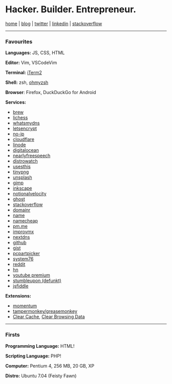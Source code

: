 # Hacker. Builder. Entrepreneur.

[home](https://gprasanth.in) | [blog](https://jrnl.in) | [twitter](https://twitter.com/gprasanth92) | [linkedin](https://linkedin.com/in/gprasanth92) | [stackoverflow](https://stackoverflow.com/users/story/1273830)

---

### Favourites

**Languages:** JS, CSS, HTML

**Editor:** Vim, VSCodeVim

**Terminal:** [iTerm2](https://iterm2.com)

**Shell:** zsh, [ohmyzsh](https://ohmyz.sh)

**Browser**: Firefox, DuckDuckGo for Android

**Services:**

- [brew](https://homebrew.sh)
- [lichess](https://lichess.org)
- [whatsmydns](https://whatsmydns.net)
- [letsencrypt](https://letsencrypt.org)
- [no-ip](https://no-ip.com)
- [cloudflare](https://cloudflare.com)
- [linode](https://linode.com)
- [digitalocean](https://digitalocean.com)
- [nearlyfreespeech](https://nearlyfreespeech.net)
- [distrowatch](https://distrowatch.com)
- [usesthis](https://usesthis.com)
- [tinypng](https://tinypng.com)
- [unsplash](https://unsplash.com)
- [gimp](https://www.gimp.org)
- [inkscape](https://inkscape.org) 
- [notionalvelocity](https://notationalvelocity.net)
- [ghost](https://ghost.org)
- [stackoverflow](https://stackoverflow.com)
- [domainr](https://domainr.com)
- [name](https://name.com)
- [namecheap](https://namecheap.com)
- [pm.me](https://protonmail.com)
- [improvmx](https://improvmx.com)
- [nextdns](https://nextdns.io)
- [github](https://github.com/)
- [gist](https://gist.github.com/)
- [pcpartpicker](https://pcpartpicker.com)
- [system76](https://system76.com)
- [reddit](https://reddit.com)
- [hn](https://news.ycombinator.com)
- [youtube premium](https://youtube.com/premium)
- [stumbleupon (defunkt)](https://stumbleupon.com)
- [jsfiddle](https://jsfiddle.net)

**Extensions:**

- [momentum](https://momentumdash.com)
- [tampermonkey/greasemonkey](https://www.tampermonkey.net)
- [Clear Cache](https://chrome.google.com/webstore/detail/clear-cache/cppjkneekbjaeellbfkmgnhonkkjfpdn?hl=en), [Clear Browsing Data](https://github.com/dessant/clear-browsing-data)

---

### Firsts

**Programming Language:** HTML!

**Scripting Language:** PHP!

**Computer:** Pentium 4, 256 MB, 20 GB, XP

**Distro:** Ubuntu 7.04 (Feisty Fawn)

<!--

Here are some ideas to get you started:

- 🔭 I’m currently working on ...
- 🌱 I’m currently learning ...
- 👯 I’m looking to collaborate on ...
- 🤔 I’m looking for help with ...
- 💬 Ask me about ...
- 📫 How to reach me: ...
- 😄 Pronouns: ...
- ⚡ Fun fact: ...
-->
